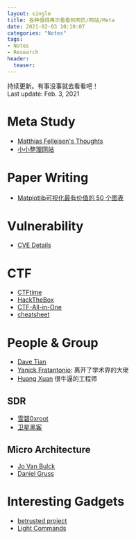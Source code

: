 ```yaml
---
layout: single
title: 各种值得再次看看的网页/网站/Meta
date: 2021-02-03 10:10:07
categories: "Notes"
tags:
- Notes
- Research
header:
  teaser: 
---
```


持续更新。有事没事就去看看吧！  
Last update: Feb. 3, 2021

# Meta Study

- [Matthias Felleisen's Thoughts](https://felleisen.org/matthias/Thoughts/index.html)
- [小小整理网站](https://smallcollation.blogspot.com/#gsc.tab=0)

# Paper Writing

- [Matplotlib可视化最有价值的 50 个图表](http://liyangbit.com/pythonvisualization/matplotlib-top-50-visualizations/)

# Vulnerability

- [CVE Details](https://www.cvedetails.com/top-50-products.php)

# CTF

- [CTFtime](https://ctftime.org/)
- [HackTheBox](https://www.hackthebox.eu/)
- [CTF-All-in-One](https://firmianay.gitbook.io/ctf-all-in-one/)
- [cheatsheet](https://github.com/uppusaikiran/awesome-ctf-cheatsheet#awesome-ctf-cheatsheet-)

# People & Group

- [Dave Tian](https://davejingtian.org/)
- [Yanick Fratantonio](https://reyammer.io/): 离开了学术界的大佬
- [Huang Xuan](https://huangxuan.me) 很牛逼的工程师

## SDR

- [雪碧0xroot](https://cn0xroot.com/)
- [卫星黑客](http://www.chnsatcom.com/)

## Micro Architecture

- [Jo Van Bulck](https://jovanbulck.github.io/)
- [Daniel Gruss](https://gruss.cc/)

# Interesting Gadgets

- [betrusted project](https://betrusted.io/)
- [Light Commands](https://lightcommands.com/)